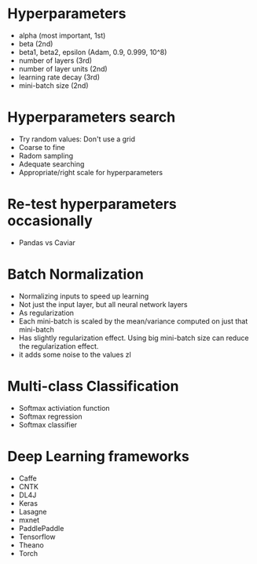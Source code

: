 # Hyperparameters

- alpha (most important, 1st)
- beta (2nd)
- beta1, beta2, epsilon (Adam, 0.9, 0.999, 10^8)
- number of layers (3rd)
- number of layer units (2nd)
- learning rate decay (3rd)
- mini-batch size (2nd)


# Hyperparameters search

- Try random values: Don't use a grid
- Coarse to fine
- Radom sampling
- Adequate searching
- Appropriate/right scale for hyperparameters

#  Re-test hyperparameters occasionally
- Pandas vs Caviar

# Batch Normalization
- Normalizing inputs to speed up learning
- Not just the input layer, but all neural network layers
- As regularization
- Each mini-batch is scaled by the mean/variance computed on just that mini-batch
- Has slightly regularization effect. Using big mini-batch size can reduce the regularization effect.
- it adds some noise to the values zl

# Multi-class Classification

- Softmax activiation function
- Softmax regression
- Softmax classifier

# Deep Learning frameworks

- Caffe
- CNTK
- DL4J
- Keras
- Lasagne
- mxnet
- PaddlePaddle
- Tensorflow
- Theano
- Torch

